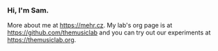 ### Hi, I'm Sam.

More about me at https://mehr.cz. My lab's org page is at https://github.com/themusiclab and you can try out our experiments at https://themusiclab.org.

<!--
**samuelmehr/samuelmehr** is a ✨ _special_ ✨ repository because its `README.md` (this file) appears on your GitHub profile.

Here are some ideas to get you started:

- 🔭 I’m currently working on ...
- 🌱 I’m currently learning ...
- 👯 I’m looking to collaborate on ...
- 🤔 I’m looking for help with ...
- 💬 Ask me about ...
- 📫 How to reach me: ...
- 😄 Pronouns: ...
- ⚡ Fun fact: ...
-->


